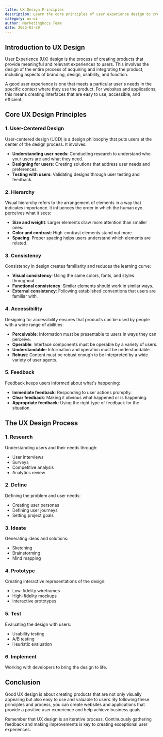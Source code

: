 ```yaml
---
title: UX Design Principles
description: Learn the core principles of user experience design to create intuitive websites.
category: ux-ui
author: MarketingDocs Team
date: 2025-03-20
---
```


## Introduction to UX Design

User Experience (UX) design is the process of creating products that provide meaningful and relevant experiences to users. This involves the design of the entire process of acquiring and integrating the product, including aspects of branding, design, usability, and function.

A good user experience is one that meets a particular user's needs in the specific context where they use the product. For websites and applications, this means creating interfaces that are easy to use, accessible, and efficient.

## Core UX Design Principles

### 1. User-Centered Design

User-centered design (UCD) is a design philosophy that puts users at the center of the design process. It involves:

- **Understanding user needs**: Conducting research to understand who your users are and what they need.
- **Designing for users**: Creating solutions that address user needs and preferences.
- **Testing with users**: Validating designs through user testing and feedback.

### 2. Hierarchy

Visual hierarchy refers to the arrangement of elements in a way that indicates importance. It influences the order in which the human eye perceives what it sees:

- **Size and weight**: Larger elements draw more attention than smaller ones.
- **Color and contrast**: High-contrast elements stand out more.
- **Spacing**: Proper spacing helps users understand which elements are related.

### 3. Consistency

Consistency in design creates familiarity and reduces the learning curve:

- **Visual consistency**: Using the same colors, fonts, and styles throughout.
- **Functional consistency**: Similar elements should work in similar ways.
- **External consistency**: Following established conventions that users are familiar with.

### 4. Accessibility

Designing for accessibility ensures that products can be used by people with a wide range of abilities:

- **Perceivable**: Information must be presentable to users in ways they can perceive.
- **Operable**: Interface components must be operable by a variety of users.
- **Understandable**: Information and operation must be understandable.
- **Robust**: Content must be robust enough to be interpreted by a wide variety of user agents.

### 5. Feedback

Feedback keeps users informed about what's happening:

- **Immediate feedback**: Responding to user actions promptly.
- **Clear feedback**: Making it obvious what happened or is happening.
- **Appropriate feedback**: Using the right type of feedback for the situation.

## The UX Design Process

### 1. Research

Understanding users and their needs through:

- User interviews
- Surveys
- Competitive analysis
- Analytics review

### 2. Define

Defining the problem and user needs:

- Creating user personas
- Defining user journeys
- Setting project goals

### 3. Ideate

Generating ideas and solutions:

- Sketching
- Brainstorming
- Mind mapping

### 4. Prototype

Creating interactive representations of the design:

- Low-fidelity wireframes
- High-fidelity mockups
- Interactive prototypes

### 5. Test

Evaluating the design with users:

- Usability testing
- A/B testing
- Heuristic evaluation

### 6. Implement

Working with developers to bring the design to life.

## Conclusion

Good UX design is about creating products that are not only visually appealing but also easy to use and valuable to users. By following these principles and process, you can create websites and applications that provide a positive user experience and help achieve business goals.

Remember that UX design is an iterative process. Continuously gathering feedback and making improvements is key to creating exceptional user experiences.

